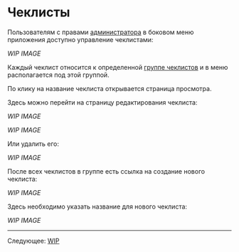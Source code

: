 # Чеклисты

Пользователям с правами [администратора](../07-admin/README.md) в боковом меню приложения доступно управление чеклистами:

*WIP IMAGE*

Каждый чеклист относится к определенной [группе чеклистов](../08-admin/README.md) и в меню располагается под этой группой.

По клику на название чеклиста открывается страница просмотра.

Здесь можно перейти на страницу редактирования чеклиста:

*WIP IMAGE*

*WIP IMAGE*

Или удалить его:

*WIP IMAGE*

После всех чеклистов в группе есть ссылка на создание нового чеклиста:

*WIP IMAGE*

Здесь необходимо указать название для нового чеклиста:

*WIP IMAGE*

---

Следующее: [WIP](../wip/README.md)
